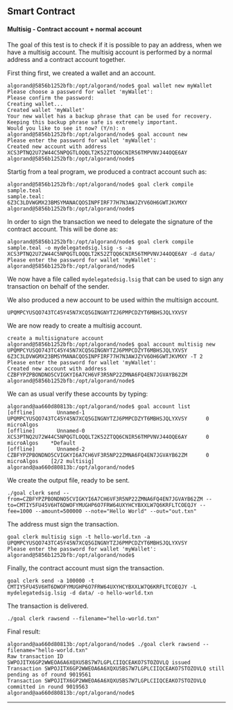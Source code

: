 ## Smart Contract

#### Multisig - Contract account + normal account

The goal of this test is to check if it is possible to pay an address, when we have a multisig account.
The multisig account is performed by a normal address and a contract account together.

First thing first, we created a wallet and an account.

```
algorand@5856b1252bfb:/opt/algorand/node$ goal wallet new myWallet
Please choose a password for wallet 'myWallet':
Please confirm the password:
Creating wallet...
Created wallet 'myWallet'
Your new wallet has a backup phrase that can be used for recovery.
Keeping this backup phrase safe is extremely important.
Would you like to see it now? (Y/n): n
algorand@5856b1252bfb:/opt/algorand/node$ goal account new
Please enter the password for wallet 'myWallet':
Created new account with address XCS3PTNQ2U72W44C5NPQGTLOQQLT2K52ZTQQ6CNIR56TMPVNVJ44OQE6AY
algorand@5856b1252bfb:/opt/algorand/node$
```

Startig from a teal program, we produced a contract account such as:

```
algorand@5856b1252bfb:/opt/algorand/node$ goal clerk compile sample.teal
sample.teal: 6Z3C3LDVWGMX23BMSYMANACQOSINPFIRF77H7N3AWJZYV6OH6GWTJKVMXY
algorand@5856b1252bfb:/opt/algorand/node$
```

In order to sign the transaction we need to delegate the signature of the contract account. This will be done as:

```
algorand@5856b1252bfb:/opt/algorand/node$ goal clerk compile sample.teal -o mydelegatedsig.lsig -s -a XCS3PTNQ2U72W44C5NPQGTLOQQLT2K52ZTQQ6CNIR56TMPVNVJ44OQE6AY -d data/
Please enter the password for wallet 'myWallet':
algorand@5856b1252bfb:/opt/algorand/node$
```

We now have a file called ```mydelegatedsig.lsig``` that can be used to sign any transaction on behalf of the sender.

We also produced a new account to be used within the multisign account.
```
UPQMPCYUSQO743TC45Y45N7XCQ5GINGNYTZJ6PMPCDZYT6MBHSJQLYXVSY
```

We are now ready to create a multisig account.

```
create a multisignature account
algorand@5856b1252bfb:/opt/algorand/node$ goal account multisig new UPQMPCYUSQO743TC45Y45N7XCQ5GINGNYTZJ6PMPCDZYT6MBHSJQLYXVSY 6Z3C3LDVWGMX23BMSYMANACQOSINPFIRF77H7N3AWJZYV6OH6GWTJKVMXY -T 2
Please enter the password for wallet 'myWallet':
Created new account with address CZBFYPZPBONDNO5CVIGKYI6A7CH6VF3R5NP22ZMNA6FQ4EN7JGVAYB62ZM
algorand@5856b1252bfb:/opt/algorand/node$
```

We can as usual verify these accounts by typing:
```
algorand@aa660d80813b:/opt/algorand/node$ goal account list
[offline]       Unnamed-1       UPQMPCYUSQO743TC45Y45N7XCQ5GINGNYTZJ6PMPCDZYT6MBHSJQLYXVSY      0 microAlgos
[offline]       Unnamed-0       XCS3PTNQ2U72W44C5NPQGTLOQQLT2K52ZTQQ6CNIR56TMPVNVJ44OQE6AY      0 microAlgos    *Default
[offline]       Unnamed-2       CZBFYPZPBONDNO5CVIGKYI6A7CH6VF3R5NP22ZMNA6FQ4EN7JGVAYB62ZM      0 microAlgos    [2/2 multisig]
algorand@aa660d80813b:/opt/algorand/node$
```

We create the output file, ready to be sent.

```
./goal clerk send --from=CZBFYPZPBONDNO5CVIGKYI6A7CH6VF3R5NP22ZMNA6FQ4EN7JGVAYB62ZM --to=CMTIY5FU45V6HT6DWOFYMUGHP6O7FRW64UXYHCYBXXLW7Q6KRFLTCOEQJY --fee=1000 --amount=500000 --note="Hello World" --out="out.txn"
```

The address must sign the transaction.

```
goal clerk multisig sign -t hello-world.txn -a UPQMPCYUSQO743TC45Y45N7XCQ5GINGNYTZJ6PMPCDZYT6MBHSJQLYXVSY
Please enter the password for wallet 'myWallet':
algorand@5856b1252bfb:/opt/algorand/node$
```

Finally, the contract account must sign the transaction.

```
goal clerk send -a 100000 -t CMTIY5FU45V6HT6DWOFYMUGHP6O7FRW64UXYHCYBXXLW7Q6KRFLTCOEQJY -L mydelegatedsig.lsig -d data/ -o hello-world.txn
```

The transaction is delivered.
```
./goal clerk rawsend --filename="hello-world.txn"
```

Final result:

```
algorand@aa660d80813b:/opt/algorand/node$ ./goal clerk rawsend --filename="hello-world.txn"
Raw transaction ID SWPOJITX6GP2WWEOA6A6XQXU5BS7W7LGPLCIIQCEAKO7STOZOVLQ issued
Transaction SWPOJITX6GP2WWEOA6A6XQXU5BS7W7LGPLCIIQCEAKO7STOZOVLQ still pending as of round 9019561
Transaction SWPOJITX6GP2WWEOA6A6XQXU5BS7W7LGPLCIIQCEAKO7STOZOVLQ committed in round 9019563
algorand@aa660d80813b:/opt/algorand/node$
```

------
